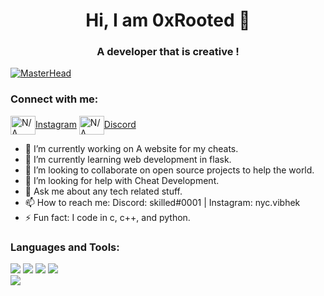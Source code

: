 <h1 align="center">Hi, I am 0xRooted 👋</h1>
<h3 align="center">A developer that is creative !</h3>

[![MasterHead](https://i.giphy.com/media/qgQUggAC3Pfv687qPC/giphy.webp)](https://discord.gg/EasyShop)
  
<h3 align="left">Connect with me:</h3>
<p align="left">
<a target="_blank" href="https://www.instagram.com/nyc.vibhek/"><img align="center" src="https://img.icons8.com/color/48/000000/instagram-new--v1.png" alt="N/A" height="30" width="40" />Instagram</a>
<a target="_blank" href="https://www.discord.com/invite/EasyShop" target="blank"><img align="center" src="https://img.icons8.com/nolan/64/discord-logo.png" alt="N/A" height="30" width="40" />Discord</a>
</p>

- 🔭 I’m currently working on A website for my cheats.
- 🌱 I’m currently learning web development in flask.
- 👯 I’m looking to collaborate on open source projects to help the world.
- 🤔 I’m looking for help with Cheat Development.
- 💬 Ask me about any tech related stuff.
- 📫 How to reach me: Discord: skilled#0001 | Instagram: nyc.vibhek
- ⚡ Fun fact: I code in c, c++, and python.
<h3 align="left">Languages and Tools:</h3>
<div style="display=inline;">
<img style="display:inline;" src="https://img.icons8.com/color/48/000000/c-plus-plus-logo.png"/>
<img style="display:inline;" src="https://img.icons8.com/ios/50/000000/circled-c.png"/>
<img style="display:inline;" src="https://img.icons8.com/ios/50/000000/c-sharp-logo.png"/>
<img style="display:inline;" src="https://img.icons8.com/fluency/48/000000/python.png"/>
<div/>

<img src="https://github-readme-stats.vercel.app/api?username=0xRooted&&show_icons=true&title_color=ffffff&icon_color=bb2acf&text_color=daf7dc&bg_color=151515">
